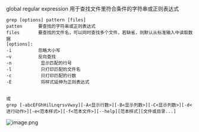 global regular expression 用于查找文件里符合条件的字符串或正则表达式


```text
grep [options] pattern [files]
patten 		要查找的字符串或正则表达式
files		要查找的文件名，可以同时查找多个文件，若缺省，则默认从标准输入中读取数据
[options]:
-i			忽略大小写
—v			反向查找
-n           显示匹配的行号
-l           只打印匹配的文件名
-c           只打印匹配的行数
-E           将样式延伸为正则表达式


或
grep [-abcEFGhHilLnqrsvVwxy][-A<显示行数>][-B<显示列数>][-C<显示列数>][-d<进行动作>][-e<范本样式>][-f<范本文件>][--help][范本样式][文件或目录...]
```

![image.png](https://yaaame-1317851743.cos.ap-beijing.myqcloud.com/20240105194513.png)


